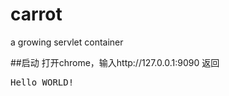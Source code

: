 # carrot
a growing servlet container

##启动
打开chrome，输入http://127.0.0.1:9090
返回
<pre>
Hello WORLD!
</pre>